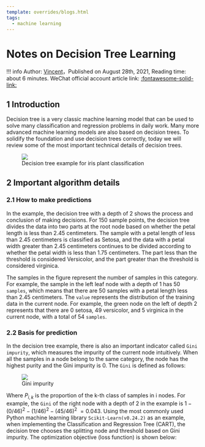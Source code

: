 ```yaml
---
template: overrides/blogs.html
tags:
  - machine learning
---
```


# Notes on Decision Tree Learning

!!! info
    Author: [Vincent](https://github.com/Realvincentyuan)，Published on August 28th, 2021, Reading time: about 6 minutes. WeChat official account article link: [:fontawesome-solid-link:](https://mp.weixin.qq.com/s/waV7HG3KWs-Qx574aUHj3Q)

## 1 Introduction

Decision tree is a very classic machine learning model that can be used to solve many classification and regression problems in daily work. Many more advanced machine learning models are also based on decision trees. To solidify the foundation and use decision trees correctly, today we will review some of the most important technical details of decision trees.

<figure>
  <img src="https://cdn.jsdelivr.net/gh/BulletTech2021/Pics/2021-8-28/1630120948129-iris_tree.png"  />
  <figcaption>Decision tree example for iris plant classification</figcaption>
</figure>


## 2 Important algorithm details

### 2.1 How to make predictions

In the example, the decision tree with a depth of 2 shows the process and conclusion of making decisions. For 150 sample points, the decision tree divides the data into two parts at the root node based on whether the petal length is less than 2.45 centimeters. The sample with a petal length of less than 2.45 centimeters is classified as Setosa, and the data with a petal width greater than 2.45 centimeters continues to be divided according to whether the petal width is less than 1.75 centimeters. The part less than the threshold is considered Versicolor, and the part greater than the threshold is considered virginica.

The samples in the figure represent the number of samples in this category. For example, the sample in the left leaf node with a depth of 1 has 50 `samples`, which means that there are 50 samples with a petal length less than 2.45 centimeters. The `value` represents the distribution of the training data in the current node. For example, the green node on the left of depth 2 represents that there are 0 setosa, 49 versicolor, and 5 virginica in the current node, with a total of 54 `samples`.

### 2.2 Basis for prediction

In the decision tree example, there is also an important indicator called `Gini impurity`, which measures the impurity of the current node intuitively. When all the samples in a node belong to the same category, the node has the highest purity and the Gini impurity is 0. The `Gini` is defined as follows:

<figure>
  <img src="https://cdn.jsdelivr.net/gh/BulletTech2021/Pics/2021-8-28/1630138292390-gini.png"  />
  <figcaption>Gini impurity</figcaption>
</figure>

Where $P_{i,k}$ is the proportion of the k-th class of samples in i nodes. For example, the `Gini` of the right node with a depth of 2 in the example is $1-(0/46)^{2}-(1/46)^{2}-(45/46)^{2} ~= 0.043$. Using the most commonly used Python machine learning library `Scikit-Learn(v0.24.2)` as an example, when implementing the Classification and Regression Tree (CART), the decision tree chooses the splitting node and threshold based on Gini impurity. The optimization objective (loss function) is shown below:

<figure>
  <img src="https://cdn.jsdelivr.net/gh/BulletTech2021/Pics/2021-8-29/1630206173092-CART
